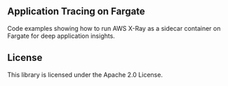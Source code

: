 ## Application Tracing on Fargate

Code examples showing how to run AWS X-Ray as a sidecar container on Fargate for deep application insights.

## License

This library is licensed under the Apache 2.0 License. 
